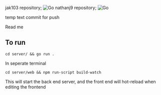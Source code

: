 jak103 repository;
![Go](https://github.com/jak103/uno/workflows/Go/badge.svg?branch=master)
nathanj9 repository;
![Go](https://github.com/nathanj9/uno/workflows/Go/badge.svg)

temp text commit for push

Read me

## To run 

`cd server/ && go run .`

In seperate terminal

`cd server/web && npm run-script build-watch`

This will start the back end server, and the front end will hot-reload when editing the frontend
